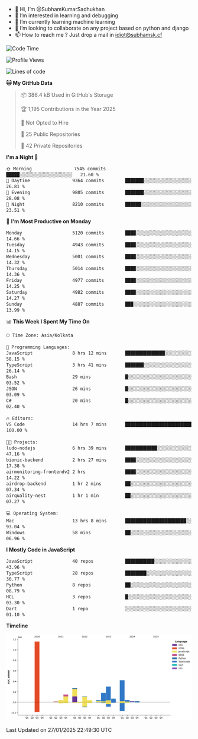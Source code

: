 - 👋 Hi, I’m @SubhamKumarSadhukhan
- 👀 I’m interested in learning and debugging
- 🌱 I’m currently learning machine learning
- 💞️ I’m looking to collaborate on any project based on python and django
- 📫 How to reach me ?
      Just drop a mail in idiot@subhamsk.cf

<!---
SubhamKumarSadhukhan/SubhamKumarSadhukhan is a ✨ special ✨ repository because its `README.md` (this file) appears on your GitHub profile.
You can click the Preview link to take a look at your changes.
--->


<!--START_SECTION:waka-->
![Code Time](http://img.shields.io/badge/Code%20Time-2%2C734%20hrs%2028%20mins-blue)

![Profile Views](http://img.shields.io/badge/Profile%20Views-0-blue)

![Lines of code](https://img.shields.io/badge/From%20Hello%20World%20I%27ve%20Written-2.8%20million%20lines%20of%20code-blue)

**🐱 My GitHub Data** 

> 📦 386.4 kB Used in GitHub's Storage 
 > 
> 🏆 1,195 Contributions in the Year 2025
 > 
> 🚫 Not Opted to Hire
 > 
> 📜 25 Public Repositories 
 > 
> 🔑 42 Private Repositories 
 > 
**I'm a Night 🦉** 

```text
🌞 Morning                7545 commits        █████░░░░░░░░░░░░░░░░░░░░   21.60 % 
🌆 Daytime                9364 commits        ███████░░░░░░░░░░░░░░░░░░   26.81 % 
🌃 Evening                9805 commits        ███████░░░░░░░░░░░░░░░░░░   28.08 % 
🌙 Night                  8210 commits        ██████░░░░░░░░░░░░░░░░░░░   23.51 % 
```
📅 **I'm Most Productive on Monday** 

```text
Monday                   5120 commits        ████░░░░░░░░░░░░░░░░░░░░░   14.66 % 
Tuesday                  4943 commits        ████░░░░░░░░░░░░░░░░░░░░░   14.15 % 
Wednesday                5001 commits        ████░░░░░░░░░░░░░░░░░░░░░   14.32 % 
Thursday                 5014 commits        ████░░░░░░░░░░░░░░░░░░░░░   14.36 % 
Friday                   4977 commits        ████░░░░░░░░░░░░░░░░░░░░░   14.25 % 
Saturday                 4982 commits        ████░░░░░░░░░░░░░░░░░░░░░   14.27 % 
Sunday                   4887 commits        ███░░░░░░░░░░░░░░░░░░░░░░   13.99 % 
```


📊 **This Week I Spent My Time On** 

```text
🕑︎ Time Zone: Asia/Kolkata

💬 Programming Languages: 
JavaScript               8 hrs 12 mins       ███████████████░░░░░░░░░░   58.15 % 
TypeScript               3 hrs 41 mins       ███████░░░░░░░░░░░░░░░░░░   26.14 % 
Bash                     29 mins             █░░░░░░░░░░░░░░░░░░░░░░░░   03.52 % 
JSON                     26 mins             █░░░░░░░░░░░░░░░░░░░░░░░░   03.09 % 
C#                       20 mins             █░░░░░░░░░░░░░░░░░░░░░░░░   02.40 % 

🔥 Editors: 
VS Code                  14 hrs 7 mins       █████████████████████████   100.00 % 

🐱‍💻 Projects: 
ludo-nodejs              6 hrs 39 mins       ████████████░░░░░░░░░░░░░   47.16 % 
bionic-backend           2 hrs 27 mins       ████░░░░░░░░░░░░░░░░░░░░░   17.38 % 
airmonitoring-frontendv2 2 hrs               ████░░░░░░░░░░░░░░░░░░░░░   14.22 % 
airdrop-backend          1 hr 2 mins         ██░░░░░░░░░░░░░░░░░░░░░░░   07.34 % 
airquality-nest          1 hr 1 min          ██░░░░░░░░░░░░░░░░░░░░░░░   07.27 % 

💻 Operating System: 
Mac                      13 hrs 8 mins       ███████████████████████░░   93.04 % 
Windows                  58 mins             ██░░░░░░░░░░░░░░░░░░░░░░░   06.96 % 
```

**I Mostly Code in JavaScript** 

```text
JavaScript               40 repos            ███████████░░░░░░░░░░░░░░   43.96 % 
TypeScript               28 repos            ████████░░░░░░░░░░░░░░░░░   30.77 % 
Python                   8 repos             ██░░░░░░░░░░░░░░░░░░░░░░░   08.79 % 
HCL                      3 repos             █░░░░░░░░░░░░░░░░░░░░░░░░   03.30 % 
Dart                     1 repo              ░░░░░░░░░░░░░░░░░░░░░░░░░   01.10 % 
```



**Timeline**

![Lines of Code chart](https://raw.githubusercontent.com/SubhamKumarSadhukhan/SubhamKumarSadhukhan/main/assets/bar_graph.png)


 Last Updated on 27/01/2025 22:49:30 UTC
<!--END_SECTION:waka-->
